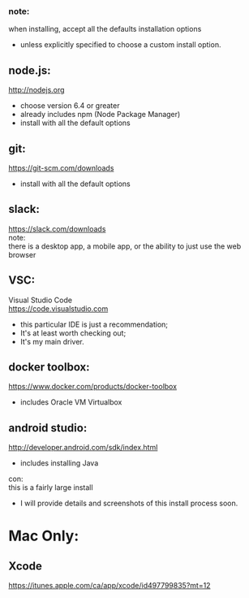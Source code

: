 
### note:  
when installing, accept all the defaults installation options
- unless explicitly specified to choose a custom install option.
  


## node.js:  
http://nodejs.org
- choose version 6.4 or greater
- already includes npm (Node Package Manager)
- install with all the default options  


## git:  
https://git-scm.com/downloads  
- install with all the default options


##  slack:  
https://slack.com/downloads  
note:  
there is a desktop app, a mobile app, or the ability to just use the web browser  
  


## VSC:  
Visual Studio Code  
https://code.visualstudio.com  
- this particular IDE is just a recommendation;
- It's at least worth checking out;
- It's my main driver.  


## docker toolbox:  
https://www.docker.com/products/docker-toolbox  
- includes Oracle VM Virtualbox


## android studio:  
http://developer.android.com/sdk/index.html  
- includes installing Java

con:  
this is a fairly large install
- I will provide details and screenshots of this install process soon.



# Mac Only:  

## Xcode  
https://itunes.apple.com/ca/app/xcode/id497799835?mt=12  
